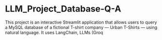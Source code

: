 # LLM_Project_Database-Q-A
This project is an interactive Streamlit application that allows users to query a MySQL database of a fictional T-shirt company — Urban T-Shirts — using natural language. It uses LangChain, LLMs (Groq
